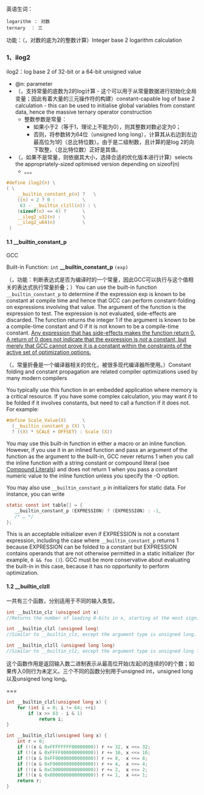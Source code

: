  英语生词：

```
logarithm ： 对数
ternary  ： 三
```



功能：（，对数的底为2的整数计算）Integer base 2 logarithm calculation



### 1、ilog2

ilog2：log base 2 of 32-bit or a 64-bit unsigned value

- @n: parameter
- （，支持常量的底数为2的log计算 -  这个可以用于从常量数据进行初始化全局变量；因此有着大量的三元操作符的构建）constant-capable log of base 2 calculation - this can be used to initialise global variables from constant data, hence the massive ternary operator construction
  - 整数参数是常量：
    - 如果小于2（等于1，理论上不能为0），则其整数对数必定为0；
    - 否则，将参数转为64位（unsigned long long），计算其从右边到左边最高位为1的（总比特位数）。由于是二级制数，且计算的是log 2的向下取整，（总比特位数）正好是其值。
- （，如果不是常量，则依据其大小，选择合适的优化版本进行计算）selects the appropriately-sized optimised version depending on sizeof(n)
  - 。。。


```c
#define ilog2(n) \
( \
	__builtin_constant_p(n) ?	\
	((n) < 2 ? 0 :			\
	 63 - __builtin_clzll(n)) :	\
	(sizeof(n) <= 4) ?		\
	__ilog2_u32(n) :		\
	__ilog2_u64(n)			\
 )
```



#### 1.1 __builtin_constant_p

GCC

Built-in Function: `int` **__builtin_constant_p** `(exp)`

（，功能：判断表达式是否为编译时的一个常量，因此GCC可以执行与这个值相关的表达式执行常量折叠；）You can use the built-in function `__builtin_constant_p` to determine if the expression exp is known to be constant at compile time and hence that GCC can perform constant-folding on expressions involving that value. The argument of the function is the expression to test. The expression is not evaluated, side-effects are discarded. The function returns the integer 1 if the argument is known to be a compile-time constant and 0 if it is not known to be a compile-time constant. <u>Any expression that has side-effects makes the function return 0. A return of 0 does not indicate that the expression is *not* a constant, but merely that GCC cannot prove it is a constant within the constraints of the active set of optimization options.</u>

（，常量折叠是一个编译器相关的优化，被很多现代编译器所使用。）Constant folding and constant propagation are related compiler optimizations used by many modern compilers

You typically use this function in an embedded application where memory is a critical resource. If you have some complex calculation, you may want it to be folded if it involves constants, but need to call a function if it does not. For example:

```c
#define Scale_Value(X)      \
  (__builtin_constant_p (X) \
  ? ((X) * SCALE + OFFSET) : Scale (X))
```

You may use this built-in function in either a macro or an inline function. However, if you use it in an inlined function and pass an argument of the function as the argument to the built-in, GCC never returns 1 when you call the inline function with a string constant or compound literal (see [Compound Literals](https://gcc.gnu.org/onlinedocs/gcc/Compound-Literals.html)) and does not return 1 when you pass a constant numeric value to the inline function unless you specify the -O option.

You may also use `__builtin_constant_p` in initializers for static data. For instance, you can write

```c
static const int table[] = {
   __builtin_constant_p (EXPRESSION) ? (EXPRESSION) : -1,
   /* … */
};
```

This is an acceptable initializer even if EXPRESSION is not a constant expression, including the case where `__builtin_constant_p` returns 1 because EXPRESSION can be folded to a constant but EXPRESSION contains operands that are not otherwise permitted in a static initializer (for example, `0 && foo ()`). GCC must be more conservative about evaluating the built-in in this case, because it has no opportunity to perform optimization.

#### 1.2 __builtin_clzll

一共有三个函数，分别适用于不同的输入类型。

```c
int __builtin_clz (unsigned int x)
//Returns the number of leading 0-bits in x, starting at the most significant bit position. If x is 0, the result is undefined.

int __builtin_clzl (unsigned long)
//Similar to __builtin_clz, except the argument type is unsigned long.

int __builtin_clzll (unsigned long long)
//Similar to __builtin_clz, except the argument type is unsigned long long.
```

这个函数作用是返回输入数二进制表示从最高位开始(左起)的连续的0的个数；如果传入0则行为未定义。三个不同的函数分别用于unsigned int，unsigned long以及unsigned long long。

===

```c
int __builtin_clzl(unsigned long x) {
    for (int i = 0; i != 64; ++i)
        if (x >> 63 - i & 1) 
            return i;
}

int __builtin_clzl(unsigned long x) {
    int r = 0;
    if (!(x & 0xFFFFFFFF00000000)) r += 32, x <<= 32;
    if (!(x & 0xFFFF000000000000)) r += 16, x <<= 16;
    if (!(x & 0xFF00000000000000)) r += 8,  x <<= 8;
    if (!(x & 0xF000000000000000)) r += 4,  x <<= 4;
    if (!(x & 0xC000000000000000)) r += 2,  x <<= 2;
    if (!(x & 0x8000000000000000)) r += 1,  x <<= 1;
    return r;
}
```

